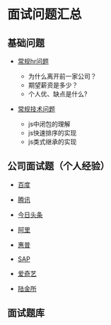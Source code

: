 # 面试问题汇总

## 基础问题
- [常规hr问题][1]
    - 为什么离开前一家公司？
    - 期望薪资是多少？
    - 个人优、缺点是什么?

- [常规技术问题][2]
    - js中闭包的理解
    - js快速排序的实现
    - js类式继承的实现

## 公司面试题（个人经验）

- [百度][3]

- [腾讯][10]

- [今日头条][4]

- [阿里][5]

- [惠普][6]

- [SAP][7]

- [爱奇艺][8]

- [陆金所][9]

## 面试题库

[1]: ./常规问题/常规hr问题.md
[2]: ./常规问题/常规技术问题.md
[3]: ./公司面试题/百度面试题.md
[4]: ./公司面试题/今日头条面试题.md
[5]: ./公司面试题/阿里面试题.md
[6]: ./公司面试题/惠普面试题.md
[7]: ./公司面试题/SAP面试题.md
[8]: ./公司面试题/爱奇艺面试题.md
[9]: ./公司面试题/陆金所面试题.md
[10]: ./公司面试题/腾讯面试题.md
